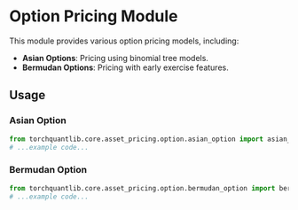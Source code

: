 # Option Pricing Module

This module provides various option pricing models, including:

- **Asian Options**: Pricing using binomial tree models.
- **Bermudan Options**: Pricing with early exercise features.

## Usage

### Asian Option
```python
from torchquantlib.core.asset_pricing.option.asian_option import asian_option
# ...example code...
```

### Bermudan Option
```python
from torchquantlib.core.asset_pricing.option.bermudan_option import bermudan_option
# ...example code...
```
